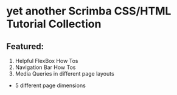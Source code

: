 #  yet another Scrimba CSS/HTML Tutorial Collection

## Featured: 
1. Helpful FlexBox How Tos
2. Navigation Bar How Tos
3. Media Queries in different page layouts 
- 5 different page dimensions 